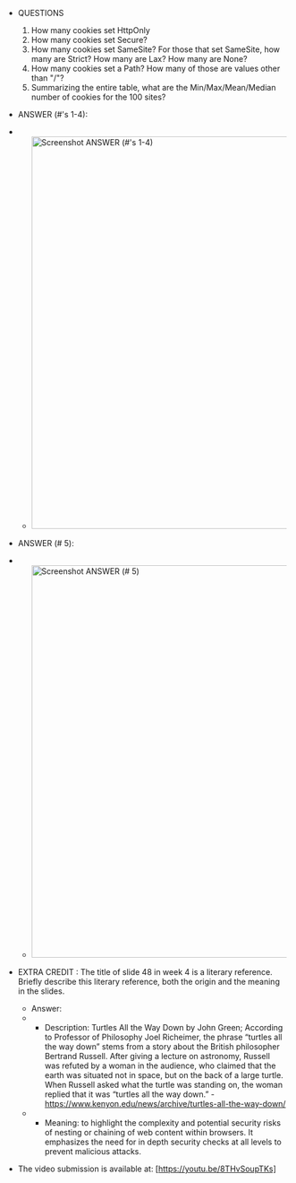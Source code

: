 * QUESTIONS
  1. How many cookies set HttpOnly
  2. How many cookies set Secure?
  3. How many cookies set SameSite? For those that set SameSite, how many are Strict? How many are Lax? How many are None?
  4. How many cookies set a Path? How many of those are values other than "/"?
  5. Summarizing the entire table, what are the Min/Max/Mean/Median number of cookies for the 100 sites?

 
* ANSWER (#'s 1-4):
* * <img width="700" alt="Screenshot ANSWER (#'s 1-4)" src="https://github.com/mallywal/cs533-f23/assets/144044644/7949ebfe-179b-45eb-8d58-342b667f8e11">

* ANSWER (# 5):
* * <img width="700" alt="Screenshot ANSWER (# 5)" src="https://github.com/mallywal/cs533-f23/assets/144044644/f9251c50-7768-45a0-a4f6-1e4589819856">



* EXTRA CREDIT : 
    The title of slide 48 in week 4 is a literary reference. Briefly describe this literary reference, both the origin and the meaning in the slides.
  * Answer:
  * * Description: Turtles All the Way Down by John Green; According to Professor of Philosophy Joel Richeimer, the phrase “turtles all the way down” stems from a story about the British philosopher Bertrand Russell. After giving a lecture on astronomy, Russell was refuted by a woman in the audience, who claimed that the earth was situated not in space, but on the back of a large turtle. When Russell asked what the turtle was standing on, the woman replied that it was “turtles all the way down.” -https://www.kenyon.edu/news/archive/turtles-all-the-way-down/
  * * Meaning: to highlight the complexity and potential security risks of nesting or chaining of web content within browsers. It emphasizes the need for in depth security checks at all levels to prevent malicious attacks.

    
* The video submission is available at: [https://youtu.be/8THvSoupTKs]
